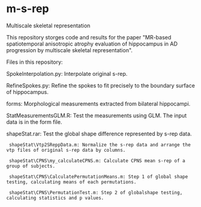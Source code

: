 # m-s-rep
Multiscale skeletal representation

This repository storges code and results for the paper "MR-based spatiotemporal anisotropic atrophy evaluation of hippocampus in AD progression by multiscale skeletal representation". 


Files in this repository:


SpokeInterpolation.py: Interpolate original s-rep.

RefineSpokes.py: Refine the spokes to fit precisely to the boundary surface of hippocampus.

forms: Morphological measurements extracted from bilateral hippocampi. 

StatMeasurementsGLM.R: Test the measurements using GLM. The input data is in the form file.

shapeStat.rar: Test the global shape difference represented by s-rep data.

     shapeStat\Vtp2SReppData.m: Normalize the s-rep data and arrange the vtp files of original s-rep data by columns.
     
     shapeStat\CPNS\my_calculateCPNS.m: Calculate CPNS mean s-rep of a group of subjects.
     
     shapeStat\CPNS\CalculatePermutationMeans.m: Step 1 of global shape testing, calculating means of each permutations. 
     
     shapeStat\CPNS\PermutationTest.m: Step 2 of globalshape testing, calculating statistics and p values.
